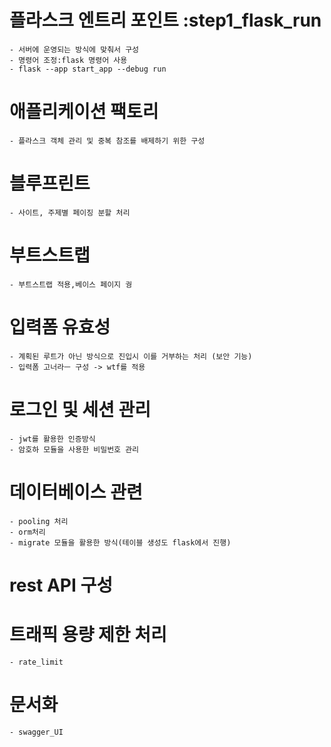 # 플라스크 엔트리 포인트 :step1_flask_run
    - 서버에 운영되는 방식에 맞춰서 구성
    - 명령어 조정:flask 명령어 사용
    - flask --app start_app --debug run

# 애플리케이션 팩토리
    - 플라스크 객체 관리 및 중복 참조를 배제하기 위한 구성

# 블루프린트
    - 사이트, 주제별 페이징 분할 처리

# 부트스트랩
    - 부트스트랩 적용,베이스 페이지 궝

# 입력폼 유효성
    - 계획된 루트가 아닌 방식으로 진입시 이를 거부하는 처리 (보안 기능)
    - 입력폼 고너라ㅡ 구성 -> wtf를 적용

# 로그인 및 세션 관리
    - jwt를 활용한 인증방식
    - 암호하 모듈을 사용한 비밀번호 관리

# 데이터베이스 관련
    - pooling 처리
    - orm처리
    - migrate 모듈을 활용한 방식(테이블 생성도 flask에서 진행)

# rest API 구성

# 트래픽 용량 제한 처리
    - rate_limit

# 문서화
    - swagger_UI